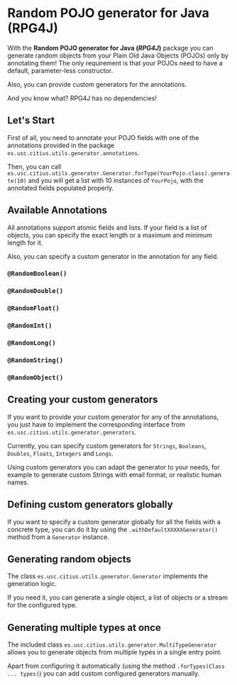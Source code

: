 Random POJO generator for Java (RPG4J)
==============================

With the **Random POJO generator for Java (*RPG4J*)** package you can generate random objects from your Plain Old Java Objects (POJOs) only by annotating them! The only requirement is that your POJOs need to have a default, parameter-less constructor.

Also, you can provide custom generators for the annotations.

And you know what? RPG4J has no dependencies!

## Let's Start
First of all, you need to annotate your POJO fields with one of the annotations provided in the package `es.usc.citius.utils.generator.annotations`.

Then, you can call `es.usc.citius.utils.generator.Generator.forType(YourPojo.class).generate(10)` and you will get a list with 10 instances of `YourPojo`, with the annotated fields populated properly.

## Available Annotations
All annotations support atomic fields and lists. If your field is a list of objects, you can specify the exact length or a maximum and minimum length for it.

Also, you can specify a custom generator in the annotation for any field. 

### `@RandomBoolean()`
### `@RandomDouble()`
### `@RandomFloat()`
### `@RandomInt()`
### `@RandomLong()`
### `@RandomString()`
### `@RandomObject()`

## Creating your custom generators
If you want to provide your custom generator for any of the annotations, you just have to implement the corresponding interface from `es.usc.citius.utils.generator.generators`. 

Currently, you can specify custom generators for `Strings`, `Booleans`, `Doubles`, `Floats`, `Integers` and `Longs`.

Using custom generators you can adapt the generator to your needs, for example to generate custom Strings with email format, or realistic human names.

## Defining custom generators globally
If you want to specify a custom generator globally for all the fields with a concrete type, you can do it by using the `.withDefaultXXXXXGenerator()` method from a `Generator` instance.

## Generating random objects
The class `es.usc.citius.utils.generator.Generator` implements the generation logic. 

If you need it, you can generate a single object, a list of objects or a stream for the configured type.

## Generating multiple types at once
The included class `es.usc.citius.utils.generator.MultiTypeGenerator` allows you to generate objects from multiple types in a single entry point. 

Apart from configuring it automatically (using the method `.forTypes(Class ... types)`) you can add custom configured generators manually.